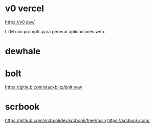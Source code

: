 # v0 vercel

<https://v0.dev/>

LLM con prompts para generar aplicaciones web.

# dewhale

# bolt

<https://github.com/stackblitz/bolt.new>

# scrbook

<https://github.com/srcbookdev/srcbook/tree/main>
<https://srcbook.com/>
